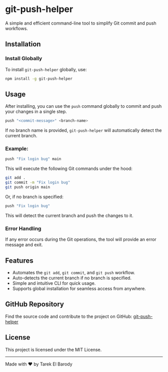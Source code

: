# git-push-helper

A simple and efficient command-line tool to simplify Git commit and push workflows.

## Installation

### Install Globally
To install `git-push-helper` globally, use:

```bash
npm install -g git-push-helper
```

## Usage

After installing, you can use the `push` command globally to commit and push your changes in a single step.

```bash
push "<commit-message>" <branch-name>
```

If no branch name is provided, `git-push-helper` will automatically detect the current branch.

### Example:

```bash
push "Fix login bug" main
```

This will execute the following Git commands under the hood:

```bash
git add .
git commit -m "Fix login bug"
git push origin main
```

Or, if no branch is specified:

```bash
push "Fix login bug"
```

This will detect the current branch and push the changes to it.

### Error Handling
If any error occurs during the Git operations, the tool will provide an error message and exit.

## Features

- Automates the `git add`, `git commit`, and `git push` workflow.
- Auto-detects the current branch if no branch is specified.
- Simple and intuitive CLI for quick usage.
- Supports global installation for seamless access from anywhere.

## GitHub Repository

Find the source code and contribute to the project on GitHub:
[git-push-helper](https://github.com/TarekElBarody/git-push-helper)

## License

This project is licensed under the MIT License.

---

Made with ❤️ by Tarek El Barody

